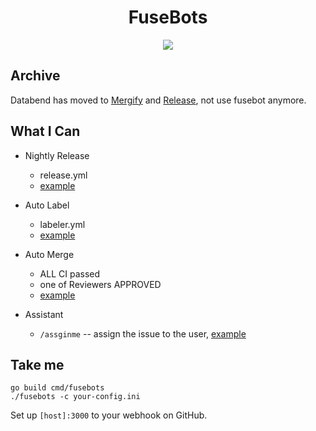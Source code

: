 <div align="center">
<h1>FuseBots</h1>
<img src='https://avatars.githubusercontent.com/u/82190365?s=120&v=4'>
</div>

## Archive

Databend has moved to [Mergify](https://github.com/datafuselabs/databend/blob/main/.github/mergify.yml) and [Release](https://github.com/datafuselabs/databend/blob/main/.github/workflows/databend-release.yml), not use fusebot anymore.

## What I Can

* Nightly Release
  - release.yml
  - [example](https://github.com/datafuselabs/datafuse/releases)
  
* Auto Label
  - labeler.yml
  - [example](https://github.com/datafuselabs/datafuse/pulls?q=is%3Apr+is%3Aopen+label%3Apr-feature)
  
* Auto Merge
  - ALL CI passed
  - one of Reviewers APPROVED
  - [example](https://github.com/datafuselabs/datafuse/pull/636#issuecomment-849408422)
  
* Assistant
  - `/assginme` -- assign the issue to the user, [example](https://github.com/datafuselabs/datafuse/issues/663#issuecomment-851260591)

## Take me
```
go build cmd/fusebots
./fusebots -c your-config.ini
```
Set up `[host]:3000` to your webhook on GitHub.
